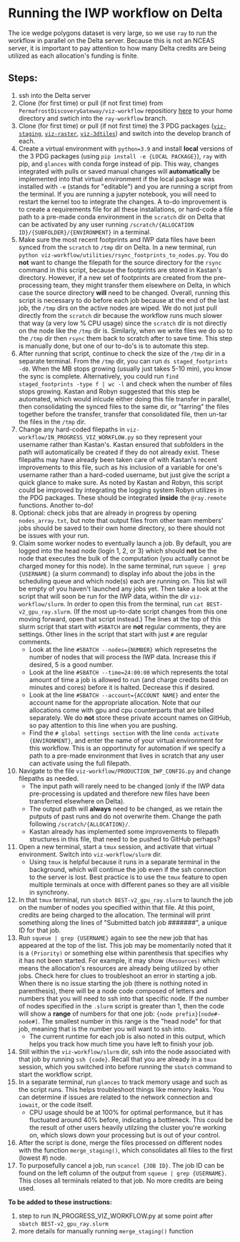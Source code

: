 # Running the IWP workflow on Delta

The ice wedge polygons dataset is very large, so we use `ray` to run the workflow in parallel on the Delta server. Because this is not an NCEAS server, it is important to pay attention to how many Delta credits are being utilized as each allocation's funding is finite. 

## Steps:

1. ssh into the Delta server
2. Clone (for first time) or pull (if not first time) from `PermafrostDiscoveryGateway/viz-workflow` repositiory [here](https://github.com/PermafrostDiscoveryGateway/viz-workflow/tree/main) to your home directory and swtich into the `ray-workflow` branch.
3. Clone (for first time) or pull (if not first time) the 3 PDG packages ([`viz-staging`](https://github.com/PermafrostDiscoveryGateway/viz-staging), [`viz-raster`](https://github.com/PermafrostDiscoveryGateway/viz-raster/tree/main), [`viz-3dtiles`](https://github.com/PermafrostDiscoveryGateway/viz-3dtiles)) and switch into the develop branch of each.
4. Create a virtual environment with `python=3.9` and install __local__ versions of the 3 PDG packages (using `pip install -e {LOCAL PACKAGE}`), `ray` with pip, and `glances` with conda forge instead of pip. This way, changes integrated with pulls or saved manual changes will __automatically__ be implemented into that virtual environment if the local package was installed with `-e` (stands for "editable") and you are running a script from the terminal. If you are running a jupyter notebook, you will need to restart the kernel too to integrate the changes. A to-do improvement is to create a requirements file for all these installations, or hard-code a file path to a pre-made conda environment in the `scratch` dir on Delta that can be activated by any user running `/scratch/{ALLOCATION ID}/{SUBFOLDER}/{ENVIRONMENT}` in a terminal.
5. Make sure the most recent footprints and IWP data files have been synced from the `scratch` to `/tmp` dir on Delta. In a new terminal, run `python viz-workflow/utilities/rsync_footprints_to_nodes.py`. You do __not__ want to change the filepath for the source directory for the `rsync` command in this script, because the footprints are stored in Kastan's directory. However, if a new set of footprints are created from the pre-processing team, they might transfer them elsewhere on Delta, in which case the source directory __will__ need to be changed. Overall, running this script is necessary to do before each job because at the end of the last job, the `/tmp` dirs on the active nodes are wiped. We do not just pull directly from the `scratch` dir because the workflow runs much slower that way (a very low % CPU usage) since the `scratch` dir is not directly on the node like the `/tmp` dir is. Similarly, when we write files we do so to the `/tmp` dir then `rsync` them back to scratch after to save time. This step is manually done, but one of our to-do's is to automate this step.
6. After running that script, continue to check the size of the `/tmp` dir in a separate terminal. From the `/tmp` dir, you can run `ds staged_footprints -d0`. When the MB stops growing (usually just takes 5-10 min), you know the sync is complete. Alternatively, you could run `find staged_footprints -type f | wc -l` and check when the number of files stops growing. Kastan and Robyn suggested that this step be automated, which would inlcude either doing this file transfer in parallel, then consolidating the synced files to the same dir, or "tarring" the files together before the transfer, transfer that consolidated file, then un-tar the files in the `/tmp` dir. 
7. Change any hard-coded filepaths in `viz-workflow/IN_PROGRESS_VIZ_WORKFLOW.py` so they represent your username rather than Kastan's. Kastan ensured that subfolders in the path will automatically be created if they do not already exist. These filepaths may have already been taken care of with Kastan's recent improvements to this file, such as his inclusion of a variable for one's username rather than a hard-coded username, but just give the script a quick glance to make sure. As noted by Kastan and Robyn, this script could be improved by integrating the logging system Robyn utilizes in the PDG packages. These should be integrated __inside__ the `@ray.remote` functions. Another to-do!
8. Optional: check jobs that are already in progress by opening `nodes_array.txt`, but note that output files from other team members' jobs should be saved to their own home directory, so there should not be issues with your run.
9. Claim some worker nodes to eventually launch a job. By default, you are logged into the head node (login 1, 2, or 3) which should __not__ be the node that executes the bulk of the computation (you actually cannot be charged money for this node). In the same terminal, run `squeue | grep {USERNAME}` (a slurm command) to display info about the jobs in the scheduling queue and which node(s) each are running on. This list will be empty of you haven't launched any jobs yet. Then take a look at the script that will soon be run for the IWP data, within the dir `viz-workflow/slurm`. In order to open this from the terminal, run `cat BEST-v2_gpu_ray.slurm`. (If the most up-to-date script changes from this one moving forward, open that script instead.) The lines at the top of this slurm script that start with `#SBATCH` are __not__ regular comments, they are settings. Other lines in the script that start with just `#` are regular comments. 
    - Look at the line `#SBATCH --nodes={NUMBER}` which represetns the number of nodes that will process the IWP data. Increase this if desired, 5 is a good number. 
    - Look at the line `#SBATCH --time=24:00:00` which represents the total amount of time a job is allowed to run (and charge credits based on minutes and cores) before it is halted. Decrease this if desired.
    - Look at the line `#SBATCH --account={ACCOUNT NAME}` and enter the account name for the appropriate allocation. Note that our allocations come with gpu and cpu counterparts that are billed separately. We do __not__ store these private account names on GitHub, so pay attention to this line when you are pushing.
    - Find the `# global settings section` with the line `conda activate {ENVIRONMENT}`, and enter the name of your virtual environment for this workflow. This is an opportinuty for automation if we specify a path to a pre-made environment that lives in scratch that any user can activate using the full filepath. 
10. Navigate to the file `viz-workflow/PRODUCTION_IWP_CONFIG.py` and change filepaths as needed.
    - The input path will rarely need to be changed (only if the IWP data pre-processing is updated and therefore new files have been transferred elsewhere on Delta).
    - The output path will __always__ need to be changed, as we retain the putputs of past runs and do not overwrite them. Change the path following `/scratch/{ALLOCATION}/`.
    - Kastan already has implemented some improvements to filepath structures in this file, that need to be pushed to GitHub perhaps?
11. Open a new terminal, start a `tmux` session, and activate that virtual environment. Switch into `viz-workflow/slurm` dir.
    - Using `tmux` is helpful because it runs in a separate terminal in the background, which will continue the job even if the ssh connection to the server is lost. Best practice is to use the `tmux` feature to open multiple terminals at once with different panes so they are all visible in synchrony. 
12. In that `tmux` terminal, run `sbatch BEST-v2_gpu_ray.slurm` to launch the job on the number of nodes you specified within that file. At this point, credits are being charged to the allocation. The terminal will print something along the lines of "Submitted batch job #######", a unique ID for that job.
13. Run `squeue | grep {USERNAME}` again to see the new job that has appeared at the top of the list. This job may be momentarily noted that it is a `(Priority)` or something else within parenthesis that specifies why it has not been started. For example, it may show `(Resources)` which means the allocation's resources are already being utilized by other jobs. Check here for clues to troubleshoot an error in starting a job. When there is no issue starting the job (there is nothing noted in parenthesis), there will be a node code composed of letters and numbers that you will need to ssh into that specific node. If the number of nodes specified in the `.slurm` script is greater than 1, then the code will show a __range__ of numbers for that one job: `{node prefix}[node#-node#]`. The smallest number in this range is the "head node" for that job, meaning that is the number you will want to ssh into.
    - The current runtime for each job is also noted in this output, which helps you track how much time you have left to finish your job.
14. Still within the `viz-workflow/slurm` dir, ssh into the node associated with that job by running `ssh {code}`. Recall that you are already in a `tmux` session, which you switched into before running the `sbatch` command to start the workflow script.
15. In a separate terminal, run `glances` to track memory usage and such as the script runs. This helps troubleshoot things like memory leaks. You can determine if issues are related to the network connection and `iowait`, or the code itself.
    - CPU usage should be at 100% for optimal performance, but it has fluctuated around 40% before, indicating a bottleneck. This could be the result of other users heavily utilziing the cluster you're working on, which slows down your processing but is out of your control.
16. After the script is done, merge the files processed on different nodes with the function `merge_staging()`, which consolidates all files to the first (lowest #) node.
17. To purposefully cancel a job, run `scancel {JOB ID}`. The job ID can be found on the left column of the output from `squeue | grep {USERNAME}`. This closes all terminals related to that job. No more credits are being used.

**To be added to these instructions:**
1. step to run IN_PROGRESS_VIZ_WORKFLOW.py at some point after `sbatch BEST-v2_gpu_ray.slurm`
2. more details for manually running `merge_staging()` function




